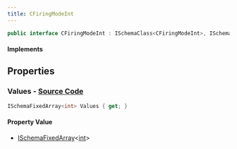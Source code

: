 ```yaml
---
title: CFiringModeInt
---
```


```csharp
public interface CFiringModeInt : ISchemaClass<CFiringModeInt>, ISchemaField, ISchemaClass, INativeHandle
```

#### Implements

## Properties

### **Values** - [Source Code](https://github.com/swiftly-solution/swiftlys2/blob/main/managed/src/SwiftlyS2.Generated/Schemas/Interfaces/CFiringModeInt.cs#L16)

```csharp
ISchemaFixedArray<int> Values { get; }
```

#### Property Value

- [ISchemaFixedArray](/docs/api/shared/schemas/ischemafixedarray-1)<[int](https://learn.microsoft.com/dotnet/api/system.int32)>

